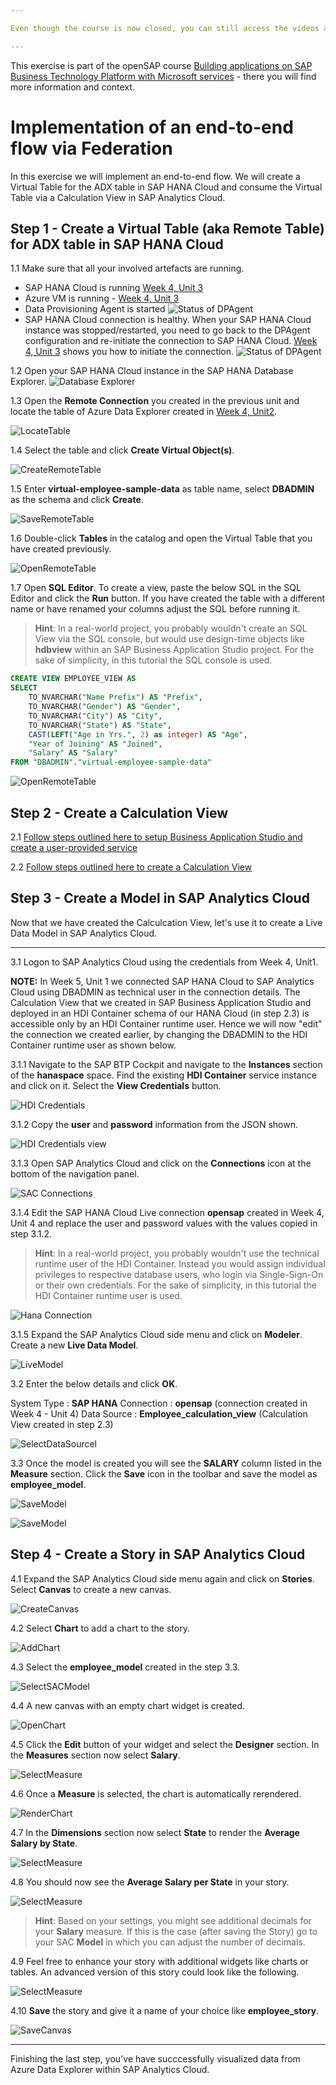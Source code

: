 ```yaml
---

Even though the course is now closed, you can still access the videos and PDFs in self-paced mode via the openSAP course itself. The hands-on exercises will continue to be available for some time. However, certain steps and screenshots may be out of date as products continue to evolve. Therefore, we cannot guarantee that all exercises will work as expected after the end of the course.

---
```


This exercise is part of the openSAP course [Building applications on SAP Business Technology Platform with Microsoft services](https://open.sap.com/courses/btpma1) - there you will find more information and context. 

# Implementation of an end-to-end flow via Federation


In this exercise we will implement an end-to-end flow. We will create a Virtual Table for the ADX table in SAP HANA Cloud and consume the Virtual Table via a Calculation View in SAP Analytics Cloud.
 
## Step 1 - Create a Virtual Table (aka Remote Table) for ADX table in SAP HANA Cloud

1.1 Make sure that all your involved artefacts are running.

- SAP HANA Cloud is running [Week 4, Unit 3](../Unit3/README.md#hanacloudstatus)
- Azure VM is running - [Week 4, Unit 3](../Unit3/README.md#restartvm)
- Data Provisioning Agent is started 
    ![Status of DPAgent](./images/agentstatus.png)
- SAP HANA Cloud connection is healthy. When your SAP HANA Cloud instance was stopped/restarted, you need to go back to the DPAgent configuration and re-initiate the connection to SAP HANA Cloud. [Week 4, Unit 3](../Unit3/README.md#hanaconnectioninit) shows you how to initiate the connection. 
    ![Status of DPAgent](./images/jdbc_connection_broken.png)

1.2 Open your SAP HANA Cloud instance in the SAP HANA Database Explorer. 
    ![Database Explorer](./images/databaseexplorer.png)

1.3 Open the **Remote Connection** you created in the previous unit and locate the table of Azure Data Explorer created in [Week 4, Unit2](../Unit2/README.md).

![LocateTable](./images/01-locate-table.png)

1.4 Select the table and click **Create Virtual Object(s)**.

![CreateRemoteTable](./images/02-create-remote-table.png)

1.5 Enter **virtual-employee-sample-data** as table name, select **DBADMIN** as the schema and click **Create**.

![SaveRemoteTable](./images/03-remote-table-name.png)

1.6 Double-click **Tables** in the catalog and open the Virtual Table that you have created previously.

![OpenRemoteTable](./images/04-virtual-table.png)

1.7 Open **SQL Editor**. To create a view, paste the below SQL in the SQL Editor and click the **Run** button. If you have created the table with a different name or have renamed your columns adjust the SQL before running it.

>**Hint**: In a real-world project, you probably wouldn't create an SQL View via the SQL console, but would use design-time objects like **hdbview** within an SAP Business Application Studio project. For the sake of simplicity, in this tutorial the SQL console is used. 

```SQL
CREATE VIEW EMPLOYEE_VIEW AS 
SELECT 
	TO_NVARCHAR("Name Prefix") AS "Prefix",
	TO_NVARCHAR("Gender") AS "Gender",
	TO_NVARCHAR("City") AS "City", 
	TO_NVARCHAR("State") AS "State", 
	CAST(LEFT("Age in Yrs.", 2) as integer) AS "Age",
	"Year of Joining" AS "Joined",
	"Salary" AS "Salary"
FROM "DBADMIN"."virtual-employee-sample-data"
```

![OpenRemoteTable](./images/h11.png)

## Step 2 - Create a Calculation View

2.1 [Follow steps outlined here to setup Business Application Studio and create a user-provided service](./BusinessApplicationStudioSetup.md)

2.2 [Follow steps outlined here to create a Calculation View](./CalculationViewCreation.md)



## Step 3 - Create a Model in SAP Analytics Cloud

Now that we have created the Calculcation View, let's use it to create a Live Data Model in SAP Analytics Cloud.

---

3.1 Logon to SAP Analytics Cloud using the credentials from Week 4, Unit1. 

**NOTE:** In Week 5, Unit 1 we connected SAP HANA Cloud to SAP Analytics Cloud using DBADMIN as technical user in the connection details. The Calculation View that we created in SAP Business Application Studio and deployed in an HDI Container schema of our HANA Cloud (in step 2.3) is accessible only by an HDI Container runtime user. Hence we will now "edit" the connection we created earlier, by changing the DBADMIN to the HDI Container runtime user as shown below.

3.1.1 Navigate to the SAP BTP Cockpit and navigate to the **Instances** section of the **hanaspace** space. Find the existing **HDI Container** service instance and click on it. Select the **View Credentials** button.

![HDI Credentials](./images/hdi-credentials.png)

3.1.2 Copy the **user** and **password** information from the JSON shown.

![HDI Credentials view](./images/hdi-credentials1.png)

3.1.3 Open SAP Analytics Cloud and click on the **Connections** icon at the bottom of the navigation panel.

![SAC Connections](./images/sac_connections.png)

3.1.4 Edit the SAP HANA Cloud Live connection **opensap** created in Week 4, Unit 4 and replace the user and password values with the values copied in step 3.1.2.

>**Hint**: In a real-world project, you probably wouldn't use the technical runtime user of the HDI Container. Instead you would assign individual privileges to respective database users, who login via Single-Sign-On or their own credentials. For the sake of simplicity, in this tutorial the HDI Container runtime user is used. 

![Hana Connection](./images/edit_hana_connection.png)

3.1.5 Expand the SAP Analytics Cloud side menu and click on **Modeler**. Create a new **Live Data Model**.

![LiveModel](./images/09-sac-model.png) 

3.2 Enter the below details and click **OK**.

System Type : **SAP HANA**
Connection : **opensap** (connection created in Week 4 - Unit 4)
Data Source : **Employee_calculation_view** (Calculation View created in step 2.3)

![SelectDataSourcel](./images/sac1.png) 

3.3 Once the model is created you will see the **SALARY** column listed in the **Measure** section. Click the **Save** icon in the toolbar and save the model as **employee_model**.

![SaveModel](./images/11-save-model01.png) 

![SaveModel](./images/11-save-model.png) 


## Step 4 - Create a Story in SAP Analytics Cloud

4.1 Expand the SAP Analytics Cloud side menu again and click on **Stories**. Select **Canvas** to create a new canvas.

![CreateCanvas](./images/12-create-canvas.png) 

4.2 Select **Chart** to add a chart to the story.

![AddChart](./images/13-add-chart.png) 

4.3 Select the **employee_model** created in the step 3.3.

![SelectSACModel](./images/14-select-model.png) 

4.4 A new canvas with an empty chart widget is created.

![OpenChart](./images/15-empty-chart.png) 

4.5 Click the **Edit** button of your widget and select the **Designer** section. In the **Measures** section now select **Salary**.

![SelectMeasure](./images/16-select-measure.png) 

4.6 Once a **Measure** is selected, the chart is automatically rerendered.

![RenderChart](./images/sac2.png) 

4.7 In the **Dimensions** section now select **State** to render the **Average Salary by State**. 

![SelectMeasure](./images/17-select-dimension.png) 

4.8 You should now see the **Average Salary per State** in your story.

![SelectMeasure](./images/18-chart-final.png) 

>**Hint**: Based on your settings, you might see additional decimals for your **Salary** measure. If this is the case (after saving the Story) go to your SAC **Model** in which you can adjust the number of decimals.

4.9 Feel free to enhance your story with additional widgets like charts or tables. An advanced version of this story could look like the following. 

![SelectMeasure](./images/19-story-final.png) 

4.10 **Save** the story and give it a name of your choice like **employee_story**.

![SaveCanvas](./images/20-save-canvas.png) 


---

Finishing the last step, you've have succcessfully visualized data from Azure Data Explorer within SAP Analytics Cloud.



